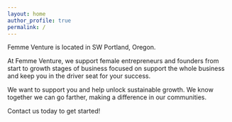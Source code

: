 ```yaml
---
layout: home
author_profile: true
permalink: /
---
```


Femme Venture is located in SW Portland, Oregon.

At Femme Venture, we support female entrepreneurs and founders from start to growth stages of business focused on support the whole business and keep you in the driver seat for your success.

We want to support you and help unlock sustainable growth.
We know together we can go farther, making a difference in our communities.

Contact us today to get started!


